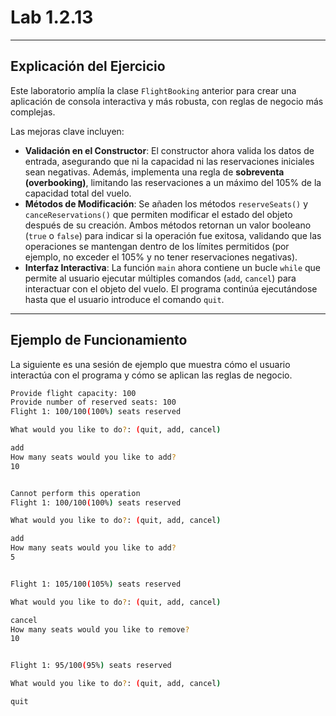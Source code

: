 # Lab 1.2.13

-----

## Explicación del Ejercicio

Este laboratorio amplía la clase `FlightBooking` anterior para crear una aplicación de consola interactiva y más robusta, con reglas de negocio más complejas.

Las mejoras clave incluyen:

  * **Validación en el Constructor**: El constructor ahora valida los datos de entrada, asegurando que ni la capacidad ni las reservaciones iniciales sean negativas. Además, implementa una regla de **sobreventa (overbooking)**, limitando las reservaciones a un máximo del 105% de la capacidad total del vuelo.
  * **Métodos de Modificación**: Se añaden los métodos `reserveSeats()` y `canceReservations()` que permiten modificar el estado del objeto después de su creación. Ambos métodos retornan un valor booleano (`true` o `false`) para indicar si la operación fue exitosa, validando que las operaciones se mantengan dentro de los límites permitidos (por ejemplo, no exceder el 105% y no tener reservaciones negativas).
  * **Interfaz Interactiva**: La función `main` ahora contiene un bucle `while` que permite al usuario ejecutar múltiples comandos (`add`, `cancel`) para interactuar con el objeto del vuelo. El programa continúa ejecutándose hasta que el usuario introduce el comando `quit`.

-----

## Ejemplo de Funcionamiento

La siguiente es una sesión de ejemplo que muestra cómo el usuario interactúa con el programa y cómo se aplican las reglas de negocio.

```bash
Provide flight capacity: 100
Provide number of reserved seats: 100
Flight 1: 100/100(100%) seats reserved

What would you like to do?: (quit, add, cancel) 

add
How many seats would you like to add?
10


Cannot perform this operation
Flight 1: 100/100(100%) seats reserved

What would you like to do?: (quit, add, cancel) 

add
How many seats would you like to add?
5


Flight 1: 105/100(105%) seats reserved

What would you like to do?: (quit, add, cancel) 

cancel
How many seats would you like to remove?
10


Flight 1: 95/100(95%) seats reserved

What would you like to do?: (quit, add, cancel) 

quit
```
